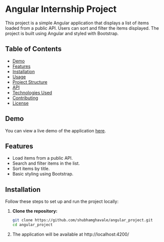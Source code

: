 # Angular Internship Project

This project is a simple Angular application that displays a list of items loaded from a public API. Users can sort and filter the items displayed. The project is built using Angular and styled with Bootstrap.

## Table of Contents
- [Demo](#demo)
- [Features](#features)
- [Installation](#installation)
- [Usage](#usage)
- [Project Structure](#project-structure)
- [API](#api)
- [Technologies Used](#technologies-used)
- [Contributing](#contributing)
- [License](#license)

## Demo

You can view a live demo of the application [here](#).

## Features
- Load items from a public API.
- Search and filter items in the list.
- Sort items by title.
- Basic styling using Bootstrap.

## Installation

Follow these steps to set up and run the project locally:

1. **Clone the repository:**
   ```bash
   git clone https://github.com/shubhamghavale/angular_project.git
   cd angular_project
2. The application will be available at http://localhost:4200/
